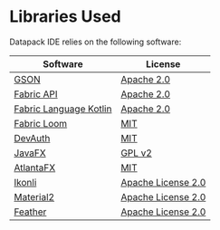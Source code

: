 # Libraries Used

Datapack IDE relies on the following software:

| Software                                                                      | License                                                                              |
|-------------------------------------------------------------------------------|--------------------------------------------------------------------------------------|
| [GSON](https://github.com/google/gson)                                        | [Apache 2.0](https://github.com/google/gson/blob/master/LICENSE)                     |
| [Fabric API](https://github.com/FabricMC/fabric)                              | [Apache 2.0](https://github.com/FabricMC/fabric/blob/1.21.6/LICENSE)                 |
| [Fabric Language Kotlin](https://github.com/FabricMC/fabric-language-kotlin/) | [Apache 2.0](https://github.com/FabricMC/fabric-language-kotlin/blob/master/LICENSE) |
| [Fabric Loom](https://github.com/FabricMC/fabric-loom)                        | [MIT](https://github.com/FabricMC/fabric-loom/blob/dev/1.10/LICENSE)                 |
| [DevAuth](https://github.com/DJtheRedstoner/DevAuth)                          | [MIT](https://github.com/DJtheRedstoner/DevAuth/blob/master/LICENSE)                 |
| [JavaFX](https://openjfx.io/)                                                 | [GPL v2](https://openjdk.org/legal/gplv2+ce.html)                                    |
| [AtlantaFX](https://github.com/mkpaz/atlantafx)                               | [MIT](https://github.com/mkpaz/atlantafx/blob/master/LICENSE)                        |
 | [Ikonli](https://github.com/kordamp/ikonli/)                         | [Apache License 2.0](https://github.com/kordamp/ikonli/blob/master/LICENSE)          |
| [Material2](https://github.com/material-icons/material-icons-font)                                                                 | [Apache License 2.0](https://github.com/material-icons/material-icons-font/blob/master/LICENSE)                                                                                 |
| [Feather](https://github.com/feathericons/feather/)                                                                   | [Apache License 2.0](https://github.com/feathericons/feather/blob/main/LICENSE)                                                                                 |
